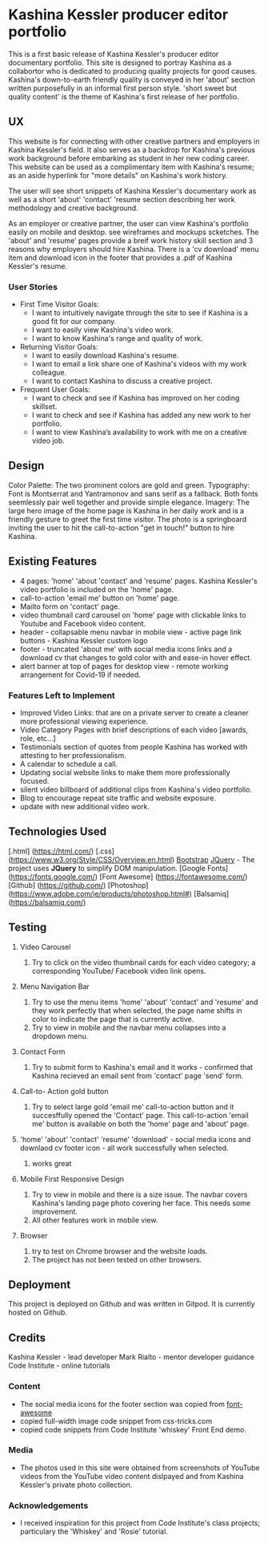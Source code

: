 # Kashina Kessler producer editor portfolio

This is a first basic release of Kashina Kessler's producer editor documentary portfolio. 
This site is designed to portray Kashina as a collabortor who is dedicated to producing quality projects for good causes. 
Kashina's down-to-earth friendly quality is conveyed in her 'about' section written purposefully in an informal first person style. 
'short sweet but quality content' is the theme of Kashina's first release of her portfolio.
 
## UX
 
This website is for connecting with other creative partners and employers in Kashina Kessler's field. 
It also serves as a backdrop for Kashina's previous work background before embarking as student in her new coding career.  
This website can be used as a complimentary item with Kashina's resume; as an aside hyperlink for "more details" on Kashina's work history.

The user will see short snippets of Kashina Kessler's documentary work as well as a short 'about' 'contact' 'resume section describing her work methodology and creative background. 

As an employer or creative partner, the user can view Kashina's portfolio easily on mobile and desktop. see wireframes and mockups scketches. The 'about' and 'resume' pages provide a breif work history skill section and 3 reasons why employers should hire Kashina. There is a 'cv download' menu item and download icon in the footer that provides a .pdf of Kashina Kessler's resume.

### User Stories
- First Time Visitor Goals:
  - I want to intuitively navigate through the site to see if Kashina is a good fit for our company.
  - I want to easily view Kashina's video work.
  - I want to know Kashina's range and quality of work.
- Returning Visitor Goals:
  - I want to easily download Kashina's resume.
  - I want to email a link share one of Kashina's videos with my work colleague.
  - I want to contact Kashina to discuss a creative project.
- Frequent User Goals:
  - I want to check and see if Kashina has improved on her coding skillset.
  - I want to check and see if Kashina has added any new work to her portfolio.
  - I want to view Kashina’s availability to work with me on a creative video job.

## Design

 Color Palette: The two prominent colors are gold and green.
 Typography: Font is Montserrat and Yantramonov and sans serif as a fallback. Both fonts seemlessly pair well together and provide simple elegance.
 Imagery: The large hero image of the home page is Kashina in her daily work and is a friendly gesture to greet the first time visitor. The photo is a springboard inviting the user to hit the call-to-action "get in touch!" button to hire Kashina.
 

## Existing Features

- 4 pages: 'home' 'about 'contact' and 'resume' pages. Kashina Kessler's video portfolio is included on the 'home' page.
- call-to-action 'email me' button on 'home' page.
- Mailto form on 'contact' page.
- video thumbnail card carousel on 'home' page with clickable links to Youtube and Facebook video content.
- header - collapsable menu navbar in mobile view - active page link buttons - Kashina Kessler custom logo
- footer - truncated 'about me' with social media icons links and a download cv that changes to gold color with and ease-in hover effect. 
- alert banner at top of pages for desktop view - remote working arrangement for Covid-19 if needed. 

### Features Left to Implement
- Improved Video Links: that are on a private server to create a cleaner more professional viewing experience.
- Video Category Pages with brief descriptions of each video [awards, role, etc...]
- Testimonials section of quotes from people Kashina has worked with attesting to her professionalism.
- A calendar to schedule a call.
- Updating social website links to make them more professionally focused.
- silent video billboard of additional clips from Kashina's video portfolio.
- Blog to encourage repeat site traffic and website exposure.
- update with new additional video work.

## Technologies Used
  [.html] (https://html.com/)
  [.css] (https://www.w3.org/Style/CSS/Overview.en.html)
  [Bootstrap](https://getbootstrap.com/)
  [JQuery](https://jquery.com)
    - The project uses **JQuery** to simplify DOM manipulation.
  [Google Fonts] (https://fonts.google.com/)
  [Font Awesome] (https://fontawesome.com/)
  [Github] (https://github.com/)
  [Photoshop] (https://www.adobe.com/ie/products/photoshop.html#)
  [Balsamiq] (https://balsamiq.com/)

## Testing

1. Video Carousel
    1. Try to click on the video thumbnail cards for each video category; a corresponding YouTube/ Facebook video link opens. 

2. Menu Navigation Bar
    1. Try to use the menu items 'home' 'about' 'contact' and 'resume' and they work perfectly that when selected, the page name shifts in color to indicate        the page that is currently active. 
    2. Try to view in mobile and the navbar menu collapses into a dropdown menu.

3. Contact Form
    1. Try to submit form to Kashina's email and it works - confirmed that Kashina recieved an email sent from 'contact' page 'send' form.

4. Call-to- Action gold button
    1. Try to select large gold 'email me' call-to-action button and it succesffully opened the 'Contact' page. This call-to-action 'email me' button is            available on both the 'home' page and 'about' page. 
5. 'home' 'about' 'contact' 'resume' 'download' - social media icons and downlaod cv footer icon - all work successfully when selected.
    1. works great

6. Mobile First Responsive Design
    1. Try to view in mobile and there is a size issue. The navbar covers Kashina's landing page photo covering her face. This needs some improvement.
    2. All other features work in mobile view.

7. Browser
    1. try to test on Chrome browser and the website loads.
    2. The project has not been tested on other browsers. 

## Deployment

This project is deployed on Github and was written in Gitpod. It is currently hosted on Github. 

## Credits

Kashina Kessler - lead developer
Mark Rialto - mentor developer guidance
Code Institute - online tutorials

### Content

- The social media icons for the footer section was copied from [font-awesome](https://fontawesome.com/icons?d=gallery)
- copied full-width image code snippet from css-tricks.com
- copied code snippets from Code Institute 'whiskey' Front End demo. 

### Media
- The photos used in this site were obtained from screenshots of YouTube videos from the YouTube video content dislpayed and from Kashina Kessler's private photo collection.

### Acknowledgements

- I received inspiration for this project from Code Institute's class projects; particulary the 'Whiskey' and 'Rosie' tutorial.

